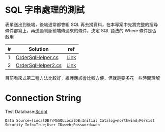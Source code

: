 # SQL 字串處理的測試

表單送出到後端，後端通常都會組 SQL 再去撈資料，在本專案中先將完整的搜尋條件都寫上，再透過判斷前端傳過來的條件，決定 SQL 語法的 Where 條件是否啟用

| #   | Solution                        | ref                                                     |
| --- | ------------------------------- | ------------------------------------------------------- |
| 1   | [OrderSqlHelper.cs](./data/sol1.md)  | [Link](http://tomex.dabutek.com/2014/08/sql.html)       |
| 2   | [OrderSqlHelper2.cs](./data/sol2.md) | [Link](https://dotblogs.com.tw/shadow/2011/06/16/28763) |

目前看來式第二種方法比較好，維護應該會比較方便，但就是要多花一些時間理解

# Connection String

Test Database:[Script](./data/Northwind_Crete_sql_script.txt)

```
Data Source=(LocalDB)\MSSQLLocalDB;Initial Catalog=northwind;Persist Security Info=True;User ID=web;Password=web
```
